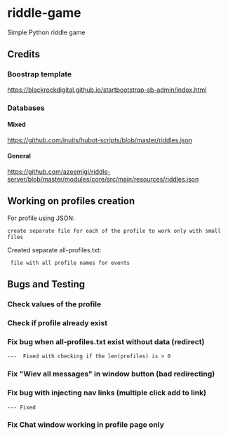 # riddle-game
Simple Python riddle game

## Credits

### Boostrap template
https://blackrockdigital.github.io/startbootstrap-sb-admin/index.html
### Databases
#### Mixed
https://github.com/inuits/hubot-scripts/blob/master/riddles.json
#### General
https://github.com/azeemigi/riddle-server/blob/master/modules/core/src/main/resources/riddles.json


## Working on profiles creation
For profile using JSON:

	create separate file for each of the profile to work only with small files

Created separate all-profiles.txt:
	
	 file with all profile names for events

## Bugs and Testing

### Check values of the profile
### Check if profile already exist

### Fix bug when all-profiles.txt exist without data (redirect) 
	---  Fixed with checking if the len(profiles) is > 0


### Fix "Wiev all messages" in window button (bad redirecting)

### Fix bug with injecting nav links (multiple click add to link)
	--- Fixed

### Fix Chat window working in profile page only